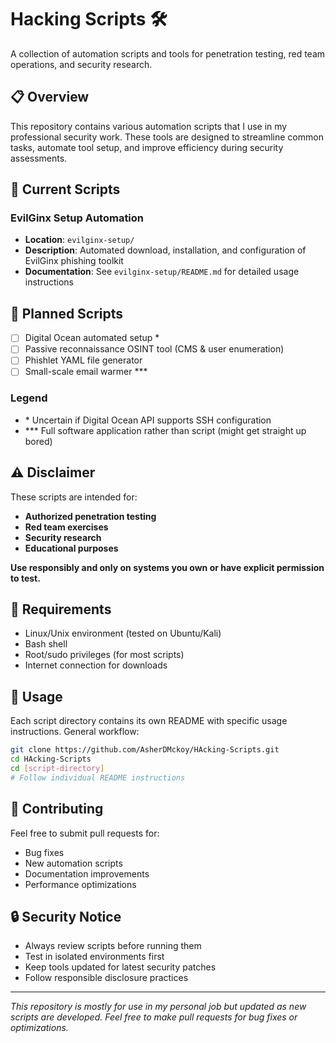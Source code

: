 # Hacking Scripts 🛠️

A collection of automation scripts and tools for penetration testing, red team operations, and security research.

## 📋 Overview

This repository contains various automation scripts that I use in my professional security work. These tools are designed to streamline common tasks, automate tool setup, and improve efficiency during security assessments.

## 🚀 Current Scripts

### EvilGinx Setup Automation
- **Location**: `evilginx-setup/`
- **Description**: Automated download, installation, and configuration of EvilGinx phishing toolkit
- **Documentation**: See `evilginx-setup/README.md` for detailed usage instructions

## 🎯 Planned Scripts

- [ ] Digital Ocean automated setup *
- [ ] Passive reconnaissance OSINT tool (CMS & user enumeration)
- [ ] Phishlet YAML file generator
- [ ] Small-scale email warmer ***

### Legend
- \* Uncertain if Digital Ocean API supports SSH configuration
- \*\*\* Full software application rather than script (might get straight up bored)

## ⚠️ Disclaimer

These scripts are intended for:
- **Authorized penetration testing**
- **Red team exercises** 
- **Security research**
- **Educational purposes**

**Use responsibly and only on systems you own or have explicit permission to test.**

## 🔧 Requirements

- Linux/Unix environment (tested on Ubuntu/Kali)
- Bash shell
- Root/sudo privileges (for most scripts)
- Internet connection for downloads

## 📝 Usage

Each script directory contains its own README with specific usage instructions. General workflow:

```bash
git clone https://github.com/AsherDMckoy/HAcking-Scripts.git 
cd HAcking-Scripts
cd [script-directory]
# Follow individual README instructions
```

## 🤝 Contributing

Feel free to submit pull requests for:
- Bug fixes
- New automation scripts
- Documentation improvements
- Performance optimizations


## 🔒 Security Notice

- Always review scripts before running them
- Test in isolated environments first
- Keep tools updated for latest security patches
- Follow responsible disclosure practices

---

*This repository is mostly for use in my personal job but updated as new scripts are developed.*
*Feel free to make pull requests for bug fixes or optimizations.*
